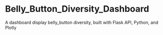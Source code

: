 # Belly_Button_Diversity_Dashboard
A dashboard display belly_button diversity, built with Flask API, Python, and Plotly

